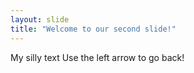 ```yaml
---
layout: slide
title: "Welcome to our second slide!"
---
```

My silly text
Use the left arrow to go back!
